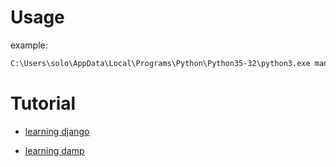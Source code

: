 # Usage

example:

```bat
C:\Users\solo\AppData\Local\Programs\Python\Python35-32\python3.exe manage.py runserver
```

# Tutorial

* [learning django](dmml.nu/learning-django)

* [learning damp](dmml.nu/damp)
